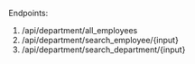 Endpoints:

1. /api/department/all_employees
2. /api/department/search_employee/{input}
3. /api/department/search_department/{input}

